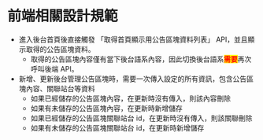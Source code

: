 # 前端相關設計規範

* 進入後台首頁後直接觸發 「取得首頁顯示用公告區塊資料列表」 API，並且顯示取得的公告區塊資料。
  * 取得的公告區塊內容僅有當下後台語系內容，因此切換後台語系<mark style="color:red;">**需要**</mark>再次呼叫後端 API。
* 新增、更新後台管理公告區塊時，需要一次傳入設定的所有資訊，包含公告區塊內容、關聯站台等資料
  * 如果已經儲存的公告區塊內容，在更新時沒有傳入，則該內容刪除
  * 如果有未儲存的公告區塊內容，在更新時新增儲存
  * 如果已經儲存的公告區塊關聯站台 id，在更新時沒有傳入，則該關聯刪除
  * 如果有未儲存的公告區塊關聯站台 id，在更新時新增儲存

